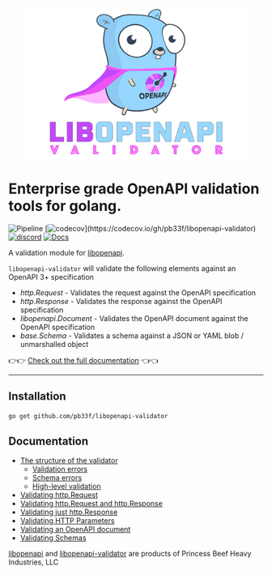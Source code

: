 ﻿<p align="center">
	<img src="libopenapi-logo.png" alt="libopenapi" height="300px" width="450px"/>
</p>

# Enterprise grade OpenAPI validation tools for golang.

![Pipeline](https://github.com/pb33f/libopenapi-validator/workflows/Build/badge.svg)
[![codecov](https://codecov.io/gh/pb33f/libopenapi-validator/branch/main/graph/badge.svg?)](https://codecov.io/gh/pb33f/libopenapi-validator)
[![discord](https://img.shields.io/discord/923258363540815912)](https://discord.gg/x7VACVuEGP)
[![Docs](https://img.shields.io/badge/godoc-reference-5fafd7)](https://pkg.go.dev/github.com/pb33f/libopenapi-validator)

A validation module for [libopenapi](https://github.com/pb33f/libopenapi).

`libopenapi-validator` will validate the following elements against an OpenAPI 3+ specification

- *http.Request* - Validates the request against the OpenAPI specification
- *http.Response* - Validates the response against the OpenAPI specification
- *libopenapi.Document* - Validates the OpenAPI document against the OpenAPI specification
- *base.Schema* - Validates a schema against a JSON or YAML blob / unmarshalled object

👉👉 [Check out the full documentation](https://pb33f.io/libopenapi/validation/) 👈👈

---

## Installation

```bash
go get github.com/pb33f/libopenapi-validator
```

## Documentation

- [The structure of the validator](https://pb33f.io/libopenapi/validation/#the-structure-of-the-validator)
  - [Validation errors](https://pb33f.io/libopenapi/validation/#validation-errors)
  - [Schema errors](https://pb33f.io/libopenapi/validation/#schema-errors)
  - [High-level validation](https://pb33f.io/libopenapi/validation/#high-level-validation)
- [Validating http.Request](https://pb33f.io/libopenapi/validation/#validating-httprequest)
- [Validating http.Request and http.Response](https://pb33f.io/libopenapi/validation/#validating-httprequest-and-httpresponse)
- [Validating just http.Response](https://pb33f.io/libopenapi/validation/#validating-just-httpresponse)
- [Validating HTTP Parameters](https://pb33f.io/libopenapi/validation/#validating-http-parameters)
- [Validating an OpenAPI document](https://pb33f.io/libopenapi/validation/#validating-an-openapi-document)
- [Validating Schemas](https://pb33f.io/libopenapi/validation/#validating-schemas)

[libopenapi](https://github.com/pb33f/libopenapi) and [libopenapi-validator](https://github.com/pb33f/libopenapi-validator) are
products of Princess Beef Heavy Industries, LLC
